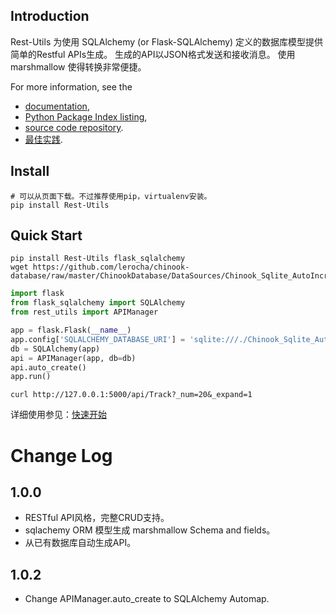 ## Introduction ##

Rest-Utils 为使用 SQLAlchemy (or Flask-SQLAlchemy) 定义的数据库模型提供简单的Restful APIs生成。
生成的API以JSON格式发送和接收消息。
使用 marshmallow 使得转换非常便捷。

For more information, see the

  * [documentation](https://windprog.github.io/rest-utils/),
  * [Python Package Index listing](https://pypi.python.org/pypi/rest-utils),
  * [source code repository](https://github.com/windprog/rest-utils).
  * [最佳实践](https://github.com/windprog/rest-utils-sample).

## Install

    # 可以从页面下载。不过推荐使用pip，virtualenv安装。
    pip install Rest-Utils

## Quick Start

    pip install Rest-Utils flask_sqlalchemy
    wget https://github.com/lerocha/chinook-database/raw/master/ChinookDatabase/DataSources/Chinook_Sqlite_AutoIncrementPKs.sqlite

```python
import flask
from flask_sqlalchemy import SQLAlchemy
from rest_utils import APIManager

app = flask.Flask(__name__)
app.config['SQLALCHEMY_DATABASE_URI'] = 'sqlite:///./Chinook_Sqlite_AutoIncrementPKs.sqlite'
db = SQLAlchemy(app)
api = APIManager(app, db=db)
api.auto_create()
app.run()
```

    curl http://127.0.0.1:5000/api/Track?_num=20&_expand=1

详细使用参见：[快速开始](https://windprog.github.io/rest-utils/guide/quickstart/)


# Change Log

## 1.0.0

* RESTful API风格，完整CRUD支持。
* sqlachemy ORM 模型生成 marshmallow Schema and fields。
* 从已有数据库自动生成API。

## 1.0.2

* Change APIManager.auto_create to SQLAlchemy Automap.
